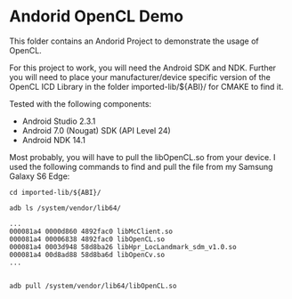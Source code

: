 Andorid OpenCL Demo
===================

This folder contains an Andorid Project to demonstrate the usage of OpenCL.

For this project to work, you will need the Android SDK and NDK.
Further you will need to place your manufacturer/device specific version of the OpenCL ICD Library in the folder imported-lib/${ABI}/ for CMAKE to find it.

Tested with the following components:

- Android Studio 2.3.1
- Android 7.0 (Nougat) SDK (API Level 24)
- Android NDK 14.1

Most probably, you will have to pull the libOpenCL.so from your device. I used the following commands to find and pull the file from my Samsung Galaxy S6 Edge:

```
cd imported-lib/${ABI}/

adb ls /system/vendor/lib64/

...
000081a4 0000d860 4892fac0 libMcClient.so
000081a4 00006838 4892fac0 libOpenCL.so
000081a4 0003d948 58d8ba26 libHpr_LocLandmark_sdm_v1.0.so
000081a4 00d8ad88 58d8ba6d libOpenCv.so
...


adb pull /system/vendor/lib64/libOpenCL.so
```